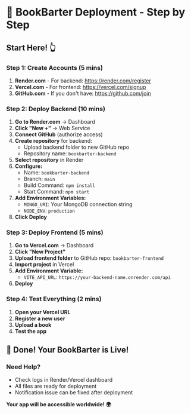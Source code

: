 # 🚀 BookBarter Deployment - Step by Step

## Start Here! 👆

### Step 1: Create Accounts (5 mins)
1. **Render.com** - For backend: https://render.com/register
2. **Vercel.com** - For frontend: https://vercel.com/signup  
3. **GitHub.com** - If you don't have: https://github.com/join

### Step 2: Deploy Backend (10 mins)
1. **Go to Render.com** → Dashboard
2. **Click "New +"** → Web Service
3. **Connect GitHub** (authorize access)
4. **Create repository** for backend:
   - Upload backend folder to new GitHub repo
   - Repository name: `bookbarter-backend`
5. **Select repository** in Render
6. **Configure:**
   - Name: `bookbarter-backend`
   - Branch: `main`
   - Build Command: `npm install`
   - Start Command: `npm start`
7. **Add Environment Variables:**
   - `MONGO_URI`: Your MongoDB connection string
   - `NODE_ENV`: `production`
8. **Click Deploy**

### Step 3: Deploy Frontend (5 mins)
1. **Go to Vercel.com** → Dashboard
2. **Click "New Project"**
3. **Upload frontend folder** to GitHub repo: `bookbarter-frontend`
4. **Import project** in Vercel
5. **Add Environment Variable:**
   - `VITE_API_URL`: `https://your-backend-name.onrender.com/api`
6. **Deploy**

### Step 4: Test Everything (2 mins)
1. **Open your Vercel URL**
2. **Register a new user**
3. **Upload a book**
4. **Test the app**

## 🎉 Done! Your BookBarter is Live!

### Need Help?
- Check logs in Render/Vercel dashboard
- All files are ready for deployment
- Notification issue can be fixed after deployment

**Your app will be accessible worldwide! 🌍**
